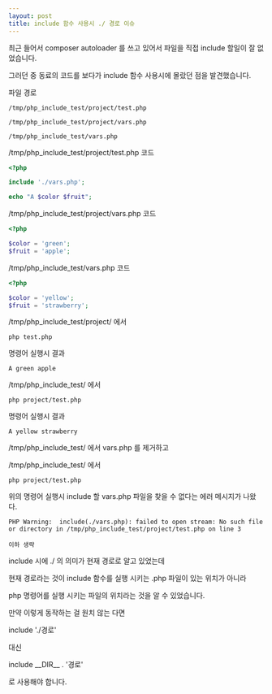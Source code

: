 ```yaml
---
layout: post
title: include 함수 사용시 ./ 경로 이슈
---
```


최근 들어서 composer autoloader 를 쓰고 있어서 파일을 직접 include 할일이 잘 없었습니다.

그러던 중 동료의 코드를 보다가 include 함수 사용시에 몰랐던 점을 발견했습니다.

파일 경로

```
/tmp/php_include_test/project/test.php

/tmp/php_include_test/project/vars.php

/tmp/php_include_test/vars.php

```

/tmp/php_include_test/project/test.php 코드

```php
<?php

include './vars.php';

echo "A $color $fruit";

```

/tmp/php_include_test/project/vars.php 코드

```php
<?php

$color = 'green';
$fruit = 'apple';

```

/tmp/php_include_test/vars.php 코드

```php
<?php

$color = 'yellow';
$fruit = 'strawberry';

```

/tmp/php_include_test/project/ 에서

```
php test.php
```

명령어 실행시 결과

```
A green apple
```

/tmp/php_include_test/ 에서

```
php project/test.php
```

명령어 실행시 결과

```
A yellow strawberry
```

/tmp/php_include_test/ 에서 vars.php 를 제거하고

/tmp/php_include_test/ 에서

```
php project/test.php
```

위의 명령어 실행시 include 할 vars.php 파일을 찾을 수 없다는 에러 메시지가 나왔다.

```
PHP Warning:  include(./vars.php): failed to open stream: No such file or directory in /tmp/php_include_test/project/test.php on line 3

이하 생략
```

include 시에 ./ 의 의미가 현재 경로로 알고 있었는데

현재 경로라는 것이 include 함수를 실행 시키는 .php 파일이 있는 위치가 아니라

php 명령어를 실행 시키는 파일의 위치라는 것을 알 수 있었습니다.


만약 이렇게 동작하는 걸 원치 않는 다면

include './경로'

대신

include \_\_DIR\_\_ . '경로'

로 사용해야 합니다.